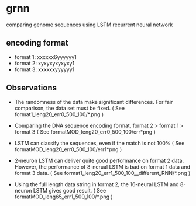 # grnn

comparing genome sequences using LSTM recurrent neural network



## encoding format
* format 1:          xxxxxx6yyyyyy1
* format 2:          xyxyxyxyxyxy1
* format 3:          xxxxxxyyyyyy1




## Observations
* The randomness of the data make significant differences. For fair comparison, the data set must be fixed.
( See format1_leng20_err0_500_100/*.png )

* Comparing the DNA sequence encoding format, format 2 > format 1 > format 3
( See formatMOD_leng20_err0_500_100/err*png )

* LSTM can classify the sequences, even if the match is not 100%
( See formatMOD_leng20_err0_500_100/err1*png )

* 2-neuron LSTM can deliver quite good performance on format 2 data.
However, the performance of 8-nerual LSTM is bad on format 1 data and format 3 data.
( See format1_leng20_err1_500_100__different_RNN/*.png )

* Using the full length data string in format 2, the 16-neural LSTM and 8-neuron LSTM gives good result.
( See formatMOD_leng65_err1_500_100/*.png )
